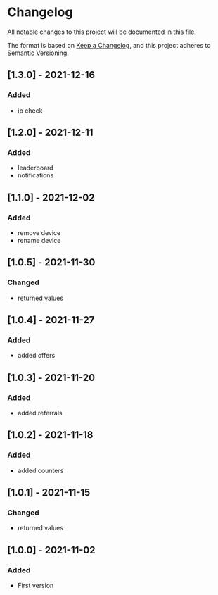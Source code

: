 # Changelog

All notable changes to this project will be documented in this file.

The format is based on [Keep a Changelog](https://keepachangelog.com/en/1.0.0/),
and this project adheres to [Semantic Versioning](https://semver.org/spec/v2.0.0.html).

## [1.3.0] - 2021-12-16

### Added

-   ip check

## [1.2.0] - 2021-12-11

### Added

-   leaderboard
-   notifications

## [1.1.0] - 2021-12-02

### Added

-   remove device
-   rename device

## [1.0.5] - 2021-11-30

### Changed

-   returned values

## [1.0.4] - 2021-11-27

### Added

-   added offers

## [1.0.3] - 2021-11-20

### Added

-   added referrals

## [1.0.2] - 2021-11-18

### Added

-   added counters

## [1.0.1] - 2021-11-15

### Changed

-   returned values

## [1.0.0] - 2021-11-02

### Added

-   First version
